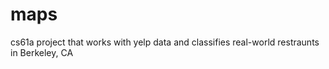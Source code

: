 # maps
cs61a project that works with yelp data and classifies real-world restraunts in Berkeley, CA
